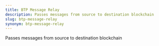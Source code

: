```yaml
---
title: BTP Message Relay
description: Passes messages from source to destination blockchain
slug: btp-message-relay
synonym: btp-message-relay
---
```


Passes messages from source to destination blockchain